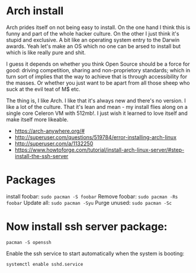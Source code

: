 # Arch install
Arch prides itself on not being easy to install. On the one hand I
think this is funny and part of the whole hacker culture. On the other
I just think it's stupid and exclusive. A bit like an operating system
entry to the Darwin awards. Yeah let's make an OS which no one can be
arsed to install but which is like really pure and shit.

I guess it depends on whether you think Open Source should be a force
for good: driving competition, sharing and non-proprietory standards; which
in turn sort of implies that the way to achieve that is through
accessibility for the masses. Or whether you just want to be apart from
all those sheep who suck at the evil teat of M$ etc.

The thing is, I like Arch. I like that it's always new and there's no
version. I like a lot of the culture. That it's lean and mean - my install
flies along on a single core Celeron VM with 512mb!. I just wish it learned
to love itself and make itself more likeable.

* https://arch-anywhere.org/#
* http://superuser.com/questions/519784/error-installing-arch-linux
* http://superuser.com/a/1132250
* https://www.howtoforge.com/tutorial/install-arch-linux-server/#step-install-the-ssh-server

# Packages
install foobar: `sudo pacman -S foobar`
Remove foobar: `sudo pacman -Rs foobar`
Update all: `sudo pacman -Syu`
Purge unused: `sudo pacman -Sc`

# Now install ssh server package:

`pacman -S openssh`

Enable the ssh service to start automatically when the system is booting:

`systemctl enable sshd.service`
